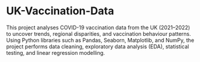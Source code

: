 # UK-Vaccination-Data
This project analyses COVID-19 vaccination data from the UK (2021–2022) to uncover trends, regional disparities, and vaccination behaviour patterns. Using Python libraries such as Pandas, Seaborn, Matplotlib, and NumPy, the project performs data cleaning, exploratory data analysis (EDA), statistical testing, and linear regression modelling.

